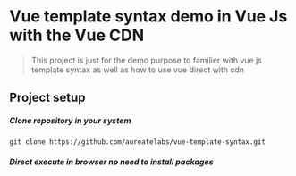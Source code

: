 # Vue template syntax demo in Vue Js with the Vue CDN

> This project is just for the demo purpose to familier with vue js template syntax as well as how to use vue direct with cdn

## Project setup

##### Clone repository in your system
```
git clone https://github.com/aureatelabs/vue-template-syntax.git
```

##### Direct execute in browser no need to install packages